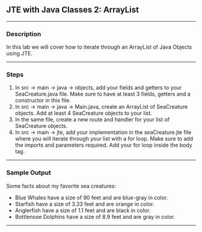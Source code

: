 ## JTE with Java Classes 2: ArrayList
---
### Description
In this lab we will cover how to iterate through an ArrayList of Java Objects using JTE.

---
### Steps

1. In src -> main -> java -> objects, add your fields and getters to your SeaCreature.java file. Make sure to have at least 3 fields, getters and a constructor in this file. 
2. In src -> main -> java -> Main.java, create an ArrayList of SeaCreature objects. Add at least 4 SeaCreature objects to your list.
3. In the same file, create a new route and handler for your list of SeaCreature objects.
4. In src -> main -> jte, add your implementation in the seaCreature.jte file where you will iterate through your list with a for loop. Make sure to add the imports and parameters required. Add your for loop inside the body tag.

---
### Sample Output
Some facts about my favorite sea creatures:
* Blue Whales have a size of 90 feet and are blue-gray in color.
* Starfish have a size of 3.33 feet and are orange in color.
* Anglerfish have a size of 1.1 feet and are black in color.
* Bottlenose Dolphins have a size of 8.9 feet and are gray in color.
---

